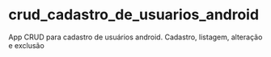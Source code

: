 # crud_cadastro_de_usuarios_android
App CRUD para cadastro de usuários android. Cadastro, listagem, alteração e exclusão
